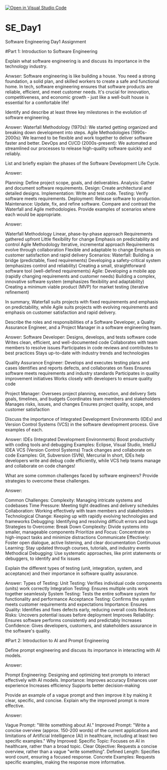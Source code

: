 [![Open in Visual Studio Code](https://classroom.github.com/assets/open-in-vscode-2e0aaae1b6195c2367325f4f02e2d04e9abb55f0b24a779b69b11b9e10269abc.svg)](https://classroom.github.com/online_ide?assignment_repo_id=15572416&assignment_repo_type=AssignmentRepo)
# SE_Day1

Software Engineering Day1 Assignment


#Part 1: Introduction to Software Engineering

Explain what software engineering is and discuss its importance in the technology industry.

Anwser: Software engineering is like building a house. You need a strong foundation, a solid plan, and skilled workers to create a safe and functional home. In tech, software engineering ensures that software products are reliable, efficient, and meet customer needs. It's crucial for innovation, competitiveness, and economic growth - just like a well-built house is essential for a comfortable life!

Identify and describe at least three key milestones in the evolution of software engineering.

Answer: Waterfall Methodology (1970s): We started getting organized and breaking down development into steps. Agile Methodologies (1990s-2000s): We learned to be flexible and work together to deliver software faster and better. DevOps and CI/CD (2000s-present): We automated and streamlined our processes to release high-quality software quickly and reliably.

List and briefly explain the phases of the Software Development Life Cycle.

Answer:

Planning: Define project scope, goals, and deliverables.
Analysis: Gather and document software requirements.
Design: Create architectural and detailed designs.
Implementation: Write and test code.
Testing: Verify software meets requirements.
Deployment: Release software to production.
Maintenance: Update, fix, and refine software.
Compare and contrast the Waterfall and Agile methodologies. Provide examples of scenarios where each would be appropriate.

Answer:

Waterfall Methodology Linear, phase-by-phase approach Requirements gathered upfront Little flexibility for change Emphasis on predictability and control Agile Methodology Iterative, incremental approach Requirements evolve through collaboration Flexible and adaptable to change Emphasis on customer satisfaction and rapid delivery Scenarios: Waterfall: Building a bridge (predictable, fixed requirements) Developing a safety-critical system (emphasizes control and reliability) Creating a small, straightforward software tool (well-defined requirements) Agile: Developing a mobile app (rapidly changing requirements and customer needs) Building a complex, innovative software system (emphasizes flexibility and adaptability) Creating a minimum viable product (MVP) for market testing (iterative refinement)

In summary, Waterfall suits projects with fixed requirements and emphasis on predictability, while Agile suits projects with evolving requirements and emphasis on customer satisfaction and rapid delivery.

Describe the roles and responsibilities of a Software Developer, a Quality Assurance Engineer, and a Project Manager in a software engineering team.

Answer: Software Developer: Designs, develops, and tests software code Writes clean, efficient, and well-documented code Collaborates with team members to resolve issues Participates in code reviews and contributes to best practices Stays up-to-date with industry trends and technologies

Quality Assurance Engineer: Develops and executes testing plans and cases Identifies and reports defects, and collaborates on fixes Ensures software meets requirements and industry standards Participates in quality improvement initiatives Works closely with developers to ensure quality code

Project Manager: Oversees project planning, execution, and delivery Sets goals, timelines, and budgets Coordinates team members and stakeholders Manages risks, issues, and changes Ensures project quality, scope, and customer satisfaction

Discuss the importance of Integrated Development Environments (IDEs) and Version Control Systems (VCS) in the software development process. Give examples of each.

Answer: IDEs (Integrated Development Environments) Boost productivity with coding tools and debugging Examples: Eclipse, Visual Studio, IntelliJ IDEA VCS (Version Control Systems) Track changes and collaborate on code Examples: Git, Subversion (SVN), Mercurial In short, IDEs help developers write and debug code efficiently, while VCS help teams manage and collaborate on code changes!

What are some common challenges faced by software engineers? Provide strategies to overcome these challenges.

Answer:

Common Challenges: Complexity: Managing intricate systems and codebases Time Pressure: Meeting tight deadlines and delivery schedules Collaboration: Working effectively with team members and stakeholders Technological Change: Keeping up with rapidly evolving technologies and frameworks Debugging: Identifying and resolving difficult errors and bugs Strategies to Overcome: Break Down Complexity: Divide systems into smaller, manageable components Prioritize and Focus: Concentrate on high-impact tasks and minimize distractions Communicate Effectively: Foster open dialogue, active listening, and clear documentation Continuous Learning: Stay updated through courses, tutorials, and industry events Methodical Debugging: Use systematic approaches, like print statements or debuggers, to identify and fix issues

Explain the different types of testing (unit, integration, system, and acceptance) and their importance in software quality assurance.

Answer: Types of Testing: Unit Testing: Verifies individual code components (units) work correctly Integration Testing: Ensures multiple units work together seamlessly System Testing: Tests the entire software system for functionality and performance Acceptance Testing: Confirms the system meets customer requirements and expectations Importance: Ensures Quality: Identifies and fixes defects early, reducing overall costs Reduces Risks: Uncovers potential issues before deployment Improves Reliability: Ensures software performs consistently and predictably Increases Confidence: Gives developers, customers, and stakeholders assurance in the software's quality.

#Part 2: Introduction to AI and Prompt Engineering

Define prompt engineering and discuss its importance in interacting with AI models.

Answer:

Prompt Engineering: Designing and optimizing text prompts to interact effectively with AI models. Importance: Improves accuracy Enhances user experience Increases efficiency Supports better decision-making

Provide an example of a vague prompt and then improve it by making it clear, specific, and concise. Explain why the improved prompt is more effective.

Answer:

Vague Prompt: "Write something about AI." Improved Prompt: "Write a concise overview (approx. 150-200 words) of the current applications and limitations of Artificial Intelligence (AI) in healthcare, including at least two specific examples." Why Improved: Specific Topic: Focuses on AI in healthcare, rather than a broad topic. Clear Objective: Requests a concise overview, rather than a vague "write something". Defined Length: Specifies word count, ensuring a focused response. Concrete Examples: Requests specific examples, making the response more informative.
